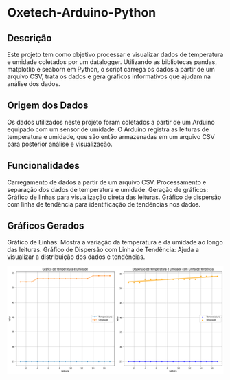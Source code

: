 # Oxetech-Arduino-Python
## Descrição

Este projeto tem como objetivo processar e visualizar dados de temperatura e umidade coletados por um datalogger. Utilizando as bibliotecas pandas, matplotlib e seaborn em Python, o script carrega os dados a partir de um arquivo CSV, trata os dados e gera gráficos informativos que ajudam na análise dos dados.

## Origem dos Dados
Os dados utilizados neste projeto foram coletados a partir de um Arduino equipado com um sensor de umidade. O Arduino registra as leituras de temperatura e umidade, que são então armazenadas em um arquivo CSV para posterior análise e visualização.

## Funcionalidades
Carregamento de dados a partir de um arquivo CSV.
Processamento e separação dos dados de temperatura e umidade.
Geração de gráficos:
Gráfico de linhas para visualização direta das leituras.
Gráfico de dispersão com linha de tendência para identificação de tendências nos dados.

## Gráficos Gerados
Gráfico de Linhas: Mostra a variação da temperatura e da umidade ao longo das leituras.
Gráfico de Dispersão com Linha de Tendência: Ajuda a visualizar a distribuição dos dados e tendências.

<img src="gráficos.png" alt="Gráficos" />


